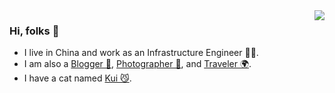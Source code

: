 <img align="right" src="https://github-readme-stats.vercel.app/api?username=joway&show_icons=true&icon_color=CE1D2D&text_color=718096&bg_color=ffffff&hide_title=true" />

### Hi, folks 👋

- I live in China and work as an Infrastructure Engineer 👨‍💻.
- I am also a [Blogger 📝](https://blog.joway.io), [Photographer 📸](https://pho.joway.io/), and [Traveler 🌍](https://blog.joway.io/travel/).
- I have a cat named [Kui 😼](https://blog.joway.io/cat/).
